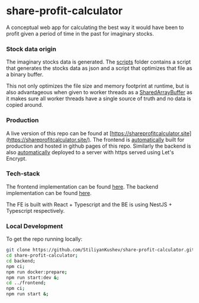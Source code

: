 # share-profit-calculator

A conceptual web app for calculating the best way it would have been to profit given a period of time in the past for imaginary stocks.

### Stock data origin

The imaginary stocks data is generated.
The [scripts](https://github.com/StiliyanKushev/share-profit-calculator/tree/main/scripts) folder contains a script that generates the stocks data as json and a script that optimizes that file as a binary buffer.

This not only optimizes the file size and memory footprint at runtime, but is also advantageous when given to worker threads as a [SharedArrayBuffer](https://developer.mozilla.org/en-US/docs/Web/JavaScript/Reference/Global_Objects/SharedArrayBuffer) as it makes sure all worker threads have a single source of truth and no data is copied around.

### Production

A live version of this repo can be found at [https://shareprofitcalculator.site](https://shareprofitcalculator.site/).
The frontend is [automatically](https://github.com/StiliyanKushev/share-profit-calculator/blob/main/.github/workflows/fe.prod.release.yml) built for production and hosted in github pages of this repo.
Similarly the backend is also [automatically](https://github.com/StiliyanKushev/share-profit-calculator/blob/main/.github/workflows/be.deploy.yml) deployed to a server with https served using Let's Encrypt.

### Tech-stack

The frontend implementation can be found [here](https://github.com/StiliyanKushev/share-profit-calculator/tree/main/frontend).
The backend implementation can be found [here](https://github.com/StiliyanKushev/share-profit-calculator/tree/main/backend).

The FE is built with React + Typescript and the BE is using NestJS + Typescript respectively.

### Local Development

To get the repo running locally:

```bash
git clone https://github.com/StiliyanKushev/share-profit-calculator.git;
cd share-profit-calculator;
cd backend;
npm ci;
npm run docker:prepare;
npm run start:dev &;
cd ../frontend;
npm ci;
npm run start &;
```
